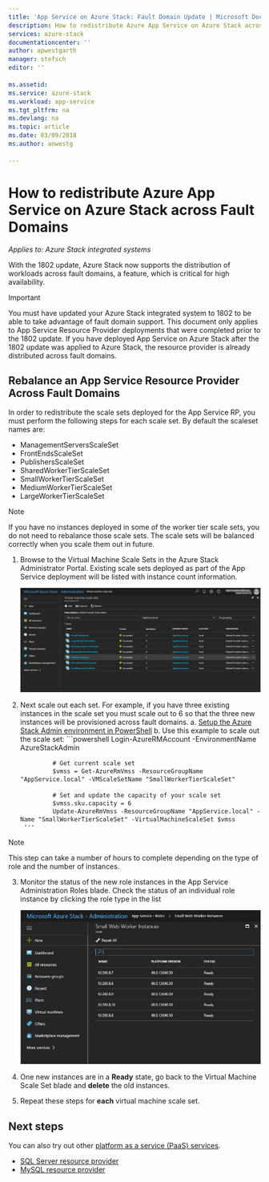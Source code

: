 ```yaml
---
title: 'App Service on Azure Stack: Fault Domain Update | Microsoft Docs'
description: How to redistribute Azure App Service on Azure Stack across Fault Domains
services: azure-stack
documentationcenter: ''
author: apwestgarth
manager: stefsch
editor: ''

ms.assetid:
ms.service: azure-stack
ms.workload: app-service
ms.tgt_pltfrm: na
ms.devlang: na
ms.topic: article
ms.date: 03/09/2018
ms.author: anwestg

---
```

# How to redistribute Azure App Service on Azure Stack across Fault Domains

*Applies to: Azure Stack integrated systems*

With the 1802 update, Azure Stack now supports the distribution of workloads across fault domains, a feature, which is critical for high availability.

> [!IMPORTANT]
> You must have updated your Azure Stack integrated system to 1802 to be able to take advantage of fault domain support.  This document only applies to App Service Resource Provider deployments that were completed prior to the 1802 update.  If you have deployed App Service on Azure Stack after the 1802 update was applied to Azure Stack, the resource provider is already distributed across fault domains.
>
>

## Rebalance an App Service Resource Provider Across Fault Domains

In order to redistribute the scale sets deployed for the App Service RP, you must perform the following steps for each scale set.  By default the scaleset names are:

* ManagementServersScaleSet
* FrontEndsScaleSet
* PublishersScaleSet
* SharedWorkerTierScaleSet
* SmallWorkerTierScaleSet
* MediumWorkerTierScaleSet
* LargeWorkerTierScaleSet

> [!NOTE]
> If you have no instances deployed in some of the worker tier scale sets, you do not need to rebalance those scale sets.  The scale sets will be balanced correctly when you scale them out in future.
>
>

1. Browse to the Virtual Machine Scale Sets in the Azure Stack Administrator Portal.  Existing scale sets deployed as part of the App Service deployment will be listed with instance count information.

    ![Azure App Service Scale Sets listed in Virtual Machine Scale Sets UX][1]

2. Next scale out each set.  For example, if you have three existing instances in the scale set you must scale out to 6 so that the three new instances will be provisioned across fault domains.
    a. [Setup the Azure Stack Admin environment in PowerShell](azure-stack-powershell-configure-admin.md)
    b. Use this example to scale out the scale set:
        ```powershell
                Login-AzureRMAccount -EnvironmentName AzureStackAdmin 

                # Get current scale set
                $vmss = Get-AzureRmVmss -ResourceGroupName "AppService.local" -VMScaleSetName "SmallWorkerTierScaleSet"

                # Set and update the capacity of your scale set
                $vmss.sku.capacity = 6
                Update-AzureRmVmss -ResourceGroupName "AppService.local" -Name "SmallWorkerTierScaleSet" -VirtualMachineScaleSet $vmss
        '''
> [!NOTE]
> This step can take a number of hours to complete depending on the type of role and the number of instances.
>
>

3. Monitor the status of the new role instances in the App Service Administration Roles blade.  Check the status of an individual role instance by clicking the role type in the list

    ![Azure App Service on Azure Stack Roles][2]

4. One new instances are in a **Ready** state, go back to the Virtual Machine Scale Set blade and **delete**  the old instances.

5. Repeat these steps for **each** virtual machine scale set.

## Next steps

You can also try out other [platform as a service (PaaS) services](azure-stack-tools-paas-services.md).

* [SQL Server resource provider](azure-stack-sql-resource-provider-deploy.md)
* [MySQL resource provider](azure-stack-mysql-resource-provider-deploy.md)

<!--Image references-->
[1]: ./media/azure-stack-app-service-fault-domain-update/app-service-scale-sets.png
[2]: ./media/azure-stack-app-service-fault-domain-update/app-service-roles.png